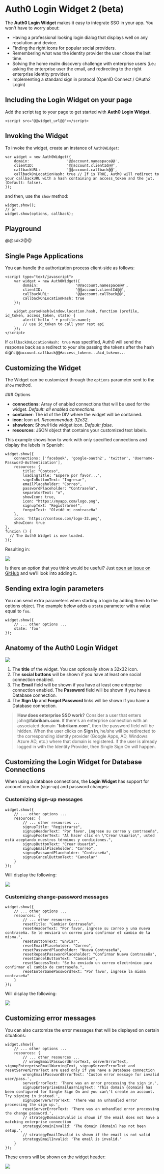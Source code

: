 # Auth0 Login Widget 2 (beta)

The __Auth0 Login Widget__ makes it easy to integrate SSO in your app. You won't have to worry about:

* Having a professional looking login dialog that displays well on any resolution and device.
* Finding the right icons for popular social providers.
* Remembering what was the identity provider the user chose the last time.
* Solving the home realm discovery challenge with enterprise users (i.e.: asking the enterprise user the email, and redirecting to the right enterprise identity provider).
* Implementing a standard sign in protocol (OpenID Connect / OAuth2 Login)

## Including the Login Widget on your page
Add the script tag to your page to get started with __Auth0 Login Widget__.

    <script src="@@widget_url@@"></script>

## Invoking the Widget

To invoke the widget, create an instance of `Auth0Widget`:

    var widget = new Auth0Widget({
        domain:                 '@@account.namespace@@',
        clientID:               '@@account.clientId@@', 
        callbackURL:            '@@account.callback@@',
        callbackOnLocationHash: true // If is TRUE, Auth0 will redirect to your callbackURL with a hash containing an access_token and the jwt. (Default: false).
    });

and then, use the `show` method:

    widget.show();
    // or
    widget.show(options, callback);

## Playground

@@sdk2@@

## Single Page Applications

You can handle the authorization process client-side as follows:

    <script type="text/javascript">
        var widget = new Auth0Widget({
            domain:                 '@@account.namespace@@',
            clientID:               '@@account.clientId@@', 
            callbackURL:            '@@account.callback@@',
            callbackOnLocationHash: true
        });

        widget.parseHash(window.location.hash, function (profile, id_token, access_token, state) {
            alert('hello ' + profile.name);
            // use id_token to call your rest api
        });
    </script>

If `callbackOnLocationHash: true` was specified, Auth0 will send the response back as a redirect to your site passing the tokens after the hash sign: `@@account.callback@@#access_token=...&id_token=...`

## Customizing the Widget

The Widget can be customized through the `options` parameter sent to the `show` method.

### Options

* __connections__: Array of enabled connections that will be used for the widget. _Default: all enabled connections_.
* __container__: The id of the DIV where the widget will be contained.
* __icon__: Icon url. _Recommended: 32x32_.
* __showIcon__: Show/Hide widget icon. _Default: false_.
* __resources__: JSON object that contains your customized text labels.

This example shows how to work with only specified connections and display the labels in Spanish:

    widget.show({
        connections: ['facebook', 'google-oauth2', 'twitter', 'Username-Password-Authentication'],
        resources: {
            title: "Contoso",
            loadingTitle: "Espere por favor...",
            signInButtonText: "Ingresar", 
            emailPlaceholder: "Correo", 
            passwordPlaceholder: "Contraseña",
            separatorText: "o",
            showIcon: true,
            icon: "https://myapp.com/logo.png",
            signupText: "Registrarme!", 
            forgotText: "Olvidé mi contraseña"
        },
        icon: 'https://contoso.com/logo-32.png',
        showIcon: true
    },
    funcion () {
      // The Auth0 Widget is now loaded.
    });

Resulting in:

![](img/widget-customized.png)

Is there an option that you think would be useful? Just <a target="_blank" href="https://github.com/auth0/auth0-widget.js/issues">open an issue on GitHub</a> and we'll look into adding it.

## Sending extra login parameters

You can send extra parameters when starting a login by adding them to the options object. The example below adds a `state` parameter with a value equal to `foo`.

    widget.show({
        // ... other options ... 
        state: 'foo'
    });

## Anatomy of the Auth0 Login Widget

![](img/widget-numbered.png)

1. The __title__ of the widget. You can optionally show a 32x32 icon.
2. The __social buttons__ will be shown if you have at least one social connection enabled.
3. The __Email__ field will be shown if you have at least one enterprise connection enabled. The __Password__ field will be shown if you have a Database connection. 
4. The __Sign Up__ and __Forgot Password__ links will be shown if you have a Database connection. 

> **How does enterprise SSO work?** Consider a user that enters john@**fabrikam.com**. If there's an enterprise connection with an associated domain "**fabrikam.com**", then the password field will be hidden. When the user clicks on __Sign In__, he/she will be redirected to the corresponding identity provider (Google Apps, AD, Windows Azure AD, etc.) where that domain is registered. If the user is already logged in with the Identity Provider, then Single Sign On will happen.

## Customizing the Login Widget for Database Connections

When using a database connections, the **Login Widget** has support for account creation (sign-up) and password changes:

### Customizing **sign-up** messages

    widget.show({
        // ... other options ... 
        resources: {
            // ... other resources ... 
            signupTitle: "Registrarse",
            signupHeaderText: "Por favor, ingrese su correo y contraseña",
            signupFooterText: "Al hacer clic en \"Crear Usuario\", usted está aceptando nuestros términos y condiciones.",
            signupButtonText: "Crear Usuario",
            signupEmailPlaceholder: "Correo",
            signupPasswordPlaceholder: "Contraseña",
            signupCancelButtonText: "Cancelar"
        }
    });

Will display the following:

![](img/widget-customized-signup.png)

### Customizing **change-password** messages

    widget.show({
        // ... other options ... 
        resources: {
            // ... other resources ... 
            resetTitle: "Cambiar Contraseña",
            resetHeaderText: "Por favor, ingrese su correo y una nueva contraseña. Se le enviará un correo para confirmar el cambio de la misma.",
            resetButtonText: "Enviar",
            resetEmailPlaceholder: "Correo",
            resetPasswordPlaceholder: "Nueva Contraseña",
            resetRepeatPasswordPlaceholder: "Confirmar Nueva Contraseña",
            resetCancelButtonText: "Cancelar",
            resetSuccessText: "Se ha enviado un correo electrónico para confirmar el cambio de contraseña.",
            resetEnterSamePasswordText: "Por favor, ingrese la misma contraseña"
        }
    });

Will display the following:

![](img/widget-customized-reset.png)

## Customizing error messages

You can also customize the error messages that will be displayed on certain situations:

    widget.show({
        // ... other options ... 
        resources: {
            // ... other resources ... 
            // wrongEmailPasswordErrorText, serverErrorText, signupEnterpriseEmailWarningText, signupServerErrorText and resetServerErrorText are used only if you have a Database connection
            wrongEmailPasswordErrorText: 'Custom error message for invalid user/pass.',
            serverErrorText: 'There was an error processing the sign in.',
            signupEnterpriseEmailWarningText: 'This domain {domain} has been configured for Single Sign On and you can\'t create an account. Try signing in instead.',
            signupServerErrorText: 'There was an unhandled error processing the sign up.',
            resetServerErrorText: 'There was an unhandled error processing the change password.',
            // strategyDomainInvalid is shown if the email does not have a matching enterprise connection
            strategyDomainInvalid: 'The domain {domain} has not been setup.',
            // strategyEmailInvalid is shown if the email is not valid
            strategyEmailInvalid: 'The email is invalid.'
        }
    });

These errors will be shown on the widget header:

![](img/widget-error.png)
